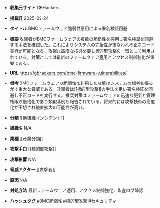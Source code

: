 - **収集元サイト**
GBHackers

- **掲載日**
2025-09-24

- **タイトル**
BMCファームウェア脆弱性悪用による署名検証回避

- **概要**
攻撃者がBMCファームウェアの複数の脆弱性を悪用し署名検証を回避する手法を確認した。これによりシステムの完全性が損なわれ不正なコード実行が可能となる。攻撃は高度な技術を要し標的型攻撃の一環として利用されている。対策としては最新のファームウェア適用とアクセス制御強化が重要である。

- **URL**
https://gbhackers.com/bmc-firmware-vulnerabilities/

- **備考**
BMCファームウェアの脆弱性を利用した攻撃はシステムの根幹を揺るがす重大な脅威である。攻撃者は[[標的型攻撃]]の手法を用い署名検証を回避し不正コードを実行する。推奨対策はファームウェアの迅速な更新と管理権限の厳格化であり類似事例も報告されている。将来的には攻撃技術の高度化が予想され被害拡大の可能性が高い。

- **分類**
[[他組織インシデント]]

- **組織名**
N/A

- **業種**
[[産業分類]]

- **攻撃手口**
[[標的型攻撃]]

- **攻撃影響**
N/A

- **脅威アクター**
[[攻撃者]]

- **原因**
N/A

- **対処方法**
最新ファームウェア適用、アクセス制御強化、監査ログ確認

- **ハッシュタグ**
#BMC脆弱性 #標的型攻撃 #セキュリティ
